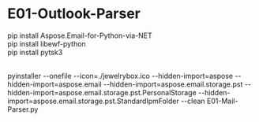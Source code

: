 # E01-Outlook-Parser


pip install Aspose.Email-for-Python-via-NET <br>
pip install libewf-python <br>
pip install pytsk3 <br><br>

pyinstaller --onefile --icon=./jewelrybox.ico --hidden-import=aspose --hidden-import=aspose.email --hidden-import=aspose.email.storage.pst --hidden-import=aspose.email.storage.pst.PersonalStorage --hidden-import=aspose.email.storage.pst.StandardIpmFolder --clean E01-Mail-Parser.py

